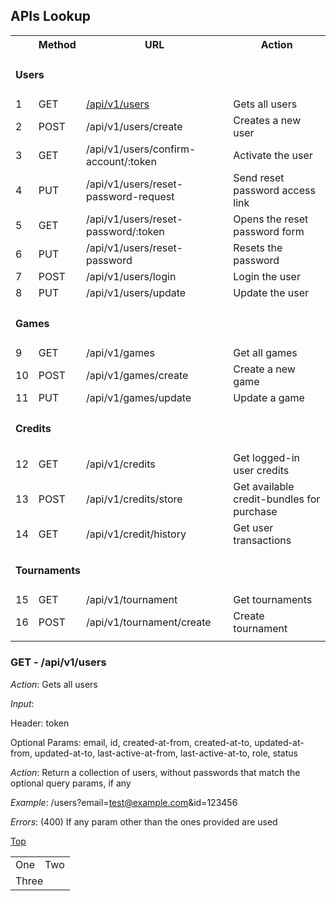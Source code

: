 ## APIs Lookup

<table>
  <tr>
    <th></th>
    <th>Method</th>
    <th>URL</th>
    <th>Action</th>
  </tr>
  <tr>
    <td lign="center" colspan="4"><h4>Users</h4></td>
  </tr>
  <tr>
    <td>1</td>
    <td>GET</td>
    <td><a href="#get---apiv1users">/api/v1/users</a></td>
    <td>Gets all users</td>
  </tr>
  <tr>
    <td>2</td>
    <td>POST</td>
    <td>/api/v1/users/create</td>
    <td>Creates a new user</td>
  </tr>
  <tr>
    <td>3</td>
    <td>GET</td>
    <td>/api/v1/users/confirm-account/:token</td>
    <td>Activate the user</td>
  </tr>
  <tr>
    <td>4</td>
    <td>PUT</td>
    <td>/api/v1/users/reset-password-request</td>
    <td>Send reset password access link</td>
  </tr>
  <tr>
    <td>5</td>
    <td>GET</td>
    <td>/api/v1/users/reset-password/:token</td>
    <td>Opens the reset password form</td>
  </tr>
  <tr>
    <td>6</td>
    <td>PUT</td>
    <td>/api/v1/users/reset-password</td>
    <td>Resets the password</td>
  </tr>
  <tr>
    <td>7</td>
    <td>POST</td>
    <td>/api/v1/users/login</td>
    <td>Login the user</td>
  </tr>
  <tr>
    <td>8</td>
    <td>PUT</td>
    <td>/api/v1/users/update</td>
    <td>Update the user</td>
  </tr>
  <tr>
    <td lign="center" colspan="4"><h4>Games</h4></td>
  </tr>
  <tr>
    <td>9</td>
    <td>GET</td>
    <td>/api/v1/games</td>
    <td>Get all games</td>
  </tr>
  <tr>
    <td>10</td>
    <td>POST</td>
    <td>/api/v1/games/create</td>
    <td>Create a new game</td>
  </tr>
  <tr>
    <td>11</td>
    <td>PUT</td>
    <td>/api/v1/games/update</td>
    <td>Update a game</td>
  </tr>
  <tr>
    <td lign="center" colspan="4"><h4>Credits</h4></td>
  </tr>
  <tr>
    <td>12</td>
    <td>GET</td>
    <td>/api/v1/credits</td>
    <td>Get logged-in user credits</td>
  </tr>
  <tr>
    <td>13</td>
    <td>POST</td>
    <td>/api/v1/credits/store</td>
    <td>Get available credit-bundles for purchase</td>
  </tr>
  <tr>
    <td>14</td>
    <td>GET</td>
    <td>/api/v1/credit/history</td>
    <td>Get user transactions</td>
  </tr>
  <tr>
    <td lign="center" colspan="4"><h4>Tournaments</h4></td>
  </tr>
  <tr>
    <td>15</td>
    <td>GET</td>
    <td>/api/v1/tournament</td>
    <td>Get tournaments</td>
  </tr>
  <tr>
    <td>16</td>
    <td>POST</td>
    <td>/api/v1/tournament/create</td>
    <td>Create tournament</td>
  </tr>
  <tr>
    <td colspan="4"></td>
  </tr>
</table>


### GET - /api/v1/users

_Action_: Gets all users

_Input_:

Header: token

Optional Params: email, id, created-at-from, created-at-to, updated-at-from, updated-at-to, last-active-at-from, last-active-at-to, role, status

_Action_: Return a collection of users, without passwords that match the optional query params, if any

_Example_: /users?email=test@example.com&id=123456

_Errors_: (400) If any param other than the ones provided are used


[Top](#apis-lookup)


<table>
  <tr>
    <td>One</td>
    <td>Two</td>
  </tr>
  <tr>
    <td colspan="2">Three</td>
  </tr>
</table>

